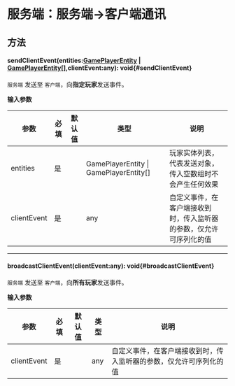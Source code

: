 <script setup>
import '/style.css'
</script>

# 服务端：服务端->客户端通讯

## 方法

#### <font id="API" />sendClientEvent(<font id="Type">entities:[GamePlayerEntity](/GamePlayerEntity/) | [GamePlayerEntity](/GamePlayerEntity/)[],clientEvent:any</font>)<font id="Type">: void</font>{#sendClientEvent}

`服务端` 发送至 `客户端`，向**指定玩家**发送事件。

**输入参数**

| **参数**    | **必填** | **默认值** | **类型**                                   | **说明**                                                           |
| ----------- | -------- | ---------- | ------------------------------------------ | ------------------------------------------------------------------ |
| entities    | 是       |            | GamePlayerEntity &#124; GamePlayerEntity[] | 玩家实体列表，代表发送对象，传入空数组时不会产生任何效果           |
| clientEvent | 是       |            | any                                        | 自定义事件，在客户端接收到时，传入监听器的参数，仅允许可序列化的值 |

---

#### <font id="API" />broadcastClientEvent(<font id="Type">clientEvent:any</font>)<font id="Type">: void</font>{#broadcastClientEvent}

`服务端` 发送至 `客户端`，向**所有玩家**发送事件。

**输入参数**

| **参数**    | **必填** | **默认值** | **类型** | **说明**                                                           |
| ----------- | -------- | ---------- | -------- | ------------------------------------------------------------------ |
| clientEvent | 是       |            | any      | 自定义事件，在客户端接收到时，传入监听器的参数，仅允许可序列化的值 |
